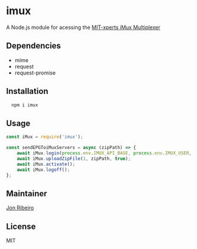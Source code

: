 # imux

A Node.js module for acessing the [MIT-xperts iMux Multiplexer](http://www.mit-xperts.com/products/imux/)

## Dependencies

- mime
- request
- request-promise

## Installation

```bash
  npm i imux
```

## Usage

```javascript
const iMux = require('imux');

const sendEPGToiMuxServers = async (zipPath) => {
    await iMux.login(process.env.IMUX_API_BASE, process.env.IMUX_USER, process.env.IMUX_PASSWORD);
    await iMux.uploadZipFile(1, zipPath, true);
    await iMux.activate();
    await iMux.logoff();
};
```

## Maintainer

[Jon Ribeiro][0]

## License

MIT

[0]: https://github.com/jonathas
